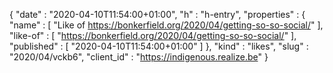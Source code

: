 {
  "date" : "2020-04-10T11:54:00+01:00",
  "h" : "h-entry",
  "properties" : {
    "name" : [ "Like of https://bonkerfield.org/2020/04/getting-so-so-social/" ],
    "like-of" : [ "https://bonkerfield.org/2020/04/getting-so-so-social/" ],
    "published" : [ "2020-04-10T11:54:00+01:00" ]
  },
  "kind" : "likes",
  "slug" : "2020/04/vckb6",
  "client_id" : "https://indigenous.realize.be"
}
